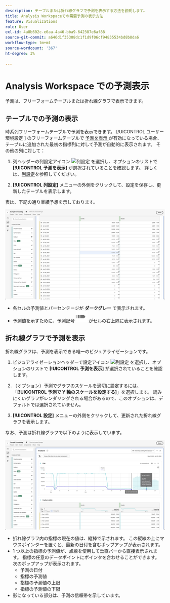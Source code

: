 ```yaml
---
description: テーブルまたは折れ線グラフで予測を表示する方法を説明します。
title: Analysis Workspaceでの需要予測の表示方法
feature: Visualizations
role: User
exl-id: 4a8b602c-e6aa-4a46-bba9-642387e6af88
source-git-commit: a646d1f35308dc1f1d9f06cf94835534bd8b8da6
workflow-type: tm+mt
source-wordcount: '367'
ht-degree: 3%

---
```


# Analysis Workspace での予測表示

予測は、フリーフォームテーブルまたは折れ線グラフで表示できます。

## テーブルでの予測の表示

時系列フリーフォームテーブルで予測を表示できます。 [!UICONTROL &#x200B; ユーザー環境設定 &#x200B;] のフリーフォームテーブルで [ 予測を表示 ](../user-preferences.md) が有効になっている場合、テーブルに追加された最初の指標列に対して予測が自動的に表示されます。 その他の列に対して：

1. 列ヘッダーの列設定アイコン ![ 列設定 ](https://spectrum.adobe.com/static/icons/workflow_18/Smock_Settings_18_N.svg) を選択し、オプションのリストで **[!UICONTROL 予測を表示]** が選択されていることを確認します。 詳しくは、[列設定](../visualizations/freeform-table/column-row-settings/column-settings.md)を参照してください。

1. **[!UICONTROL 列設定]** メニューの外側をクリックして、設定を保存し、更新したテーブルを表示します。

表は、下記の通り業績予想を示しております。

![ テーブルに予測を表示 ](assets/show-forecast-table.png)

* 各セルの予測値とパーセンテージが **ダークグレー** で表示されます。
* 予測値を示すために、予測記号 ![ForecastAnalytics](/help/assets/icons/ForecastAnalytics.svg) がセルの右上隅に表示されます。


## 折れ線グラフで予測を表示

折れ線グラフは、予測を表示できる唯一のビジュアライゼーションです。

1. ビジュアライゼーションヘッダーで設定アイコン ![ 列設定 ](https://spectrum.adobe.com/static/icons/workflow_18/Smock_Settings_18_N.svg) を選択し、オプションのリストで **[!UICONTROL 予測を表示]** が選択されていることを確認します。

1. （オプション）予測でグラフのスケールを適切に設定するには、「**[!UICONTROL 予測で Y 軸のスケールを設定する]**」を選択します。 読みにくいグラフがレンダリングされる場合があるので、このオプションは、デフォルトでは選択されていません。

1. **[!UICONTROL 設定]** メニューの外側をクリックして、更新された折れ線グラフを表示します。

なお、予測は折れ線グラフで以下のように表示しています。

![ 折れ線グラフに予測を表示 ](assets/show-forecast-linechart.png)

* 折れ線グラフ内の指標の現在の値は、縦棒で示されます。 この縦線の上にマウスポインターを置くと、最新の日付を含むポップアップが表示されます。
* 1 つ以上の指標の予測値が、点線を使用して垂直バーから直接表示されます。 指標の任意のデータポイントにポインタを合わせることができます。 次のポップアップが表示されます。
   * 予測の日付
   * 指標の予測値
   * 指標の予測値の上限
   * 指標の予測値の下限
* 影になっている部分は、予測の信頼帯を示しています。
